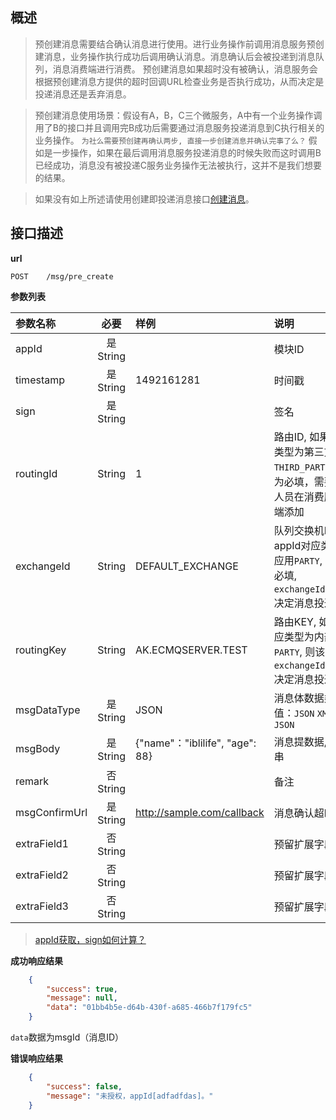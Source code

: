##   概述
> 预创建消息需要结合确认消息进行使用。进行业务操作前调用消息服务预创建消息，业务操作执行成功后调用确认消息。消息确认后会被投递到消息队列，消息消费端进行消费。
> 预创建消息如果超时没有被确认，消息服务会根据预创建消息方提供的超时回调URL检查业务是否执行成功，从而决定是投递消息还是丢弃消息。

> 预创建消息使用场景：假设有A，B，C三个微服务，A中有一个业务操作调用了B的接口并且调用完B成功后需要通过消息服务投递消息到C执行相关的业务操作。
> `为社么需要预创建再确认两步, 直接一步创建消息并确认完事了么？` 假如是一步操作，如果在最后调用消息服务投递消息的时候失败而这时调用B已经成功，消息没有被投递C服务业务操作无法被执行，这并不是我们想要的结果。

> 如果没有如上所述请使用创建即投递消息接口[创建消息](modules/aukey-ecmq-server/create_message)。

##   接口描述

**url**

```text
POST    /msg/pre_create
```

**参数列表**

| 参数名称       |    必要     | 样例                             | 说明                                                                                             |
|:--------------|:----------:|:--------------------------------|:-------------------------------------------------------------------------------------------------|
| appId         | 是  String |                                 | 模块ID                                                                                           |
| timestamp     | 是  String | 1492161281                      | 时间戳                                                                                           |
| sign          | 是  String |                                 | 签名                                                                                             |
| routingId     |   String   | 1                               | 路由ID, 如果appId对应类型为第三方应用`THIRD_PARTY`, 则该字段为必填，需要联系管理人员在消费服务管理后端添加 |
| exchangeId    |   String   | DEFAULT_EXCHANGE                | 队列交换机ID，如果appId对应类型为内部应用`PARTY`, 则该字段为必填, `exchangeId`,`routingKey`决定消息投递的队列 |
| routingKey    |   String   | AK.ECMQSERVER.TEST              | 路由KEY, 如果appId对应类型为内部应用`PARTY`, 则该字段为必填, `exchangeId`,`routingKey`决定消息投递的队列  |
| msgDataType   | 是  String | JSON                            | 消息体数据类型, 可选值：`JSON` `XML` 暂只支持`JSON`                                                 |
| msgBody       | 是  String | {"name"："iblilife", "age": 88}  | 消息提数据, JSON字符串                                                                             |
| remark        | 否  String |                                 | 备注                                                                                             |
| msgConfirmUrl | 是  String | http://sample.com/callback      | 消息确认超时回调URL                                                                                |
| extraField1   | 否  String |                                 | 预留扩展字段1                                                                                     |
| extraField2   | 否  String |                                 | 预留扩展字段2                                                                                     |
| extraField3   | 否  String |                                 | 预留扩展字段3                                                                                     |

> [appId获取，sign如何计算？](modules/aukey-ecmq-server/sign_build)

**成功响应结果**

```json
    {
        "success": true,
        "message": null,
        "data": "01bb4b5e-d64b-430f-a685-466b7f179fc5"
    }
```
`data`数据为msgId（消息ID）

**错误响应结果**

```json
    {
        "success": false,
        "message": "未授权，appId[adfadfdas]。"
    }
```